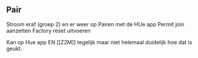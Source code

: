 
## Pair
Stroom eraf (groep 2) en er weer op
Pairen met de HUe app
Permit join aanzetten
Factory reset uitvoeren

Kan op Hue app EN [[Z2M]] tegelijk maar niet helemaal duidelijk hoe dat is geukt.
